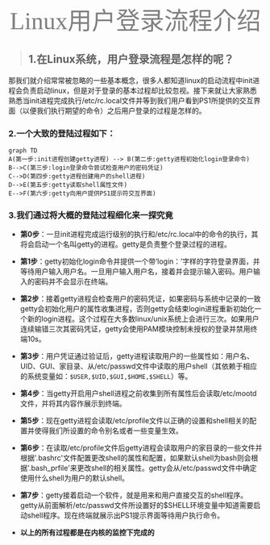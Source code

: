 <center><font size=214 face=黑体 color=grey> Linux用户登录流程介绍</font></center>

> ## 1.在Linux系统，用户登录流程是怎样的呢？

那我们就介绍常常被忽略的一些基本概念，很多人都知道linux的启动流程中init进程会负责启动linux，但是对于登录的基本过程却比较忽视。接下来就让大家熟悉熟悉当init进程完成执行/etc/rc.local文件并等到我们用户看到PS1所提供的交互界面（以便我们执行期望的命令）之后用户登录的过程是怎样的。

### 2.一个大致的登陆过程如下：

```mermaid
graph TD
A(第一步:init进程创建getty进程) --> B(第二步:getty进程初始化login登录命令)
B-->C(第三步:login登录命令尝试检查用户的密码凭证)
C-->D(第四步:getty进程创建用户的shell进程)
D-->E(第五步:getty读取shell属性文件)
E-->F(第六步:getty向用户提供PS1提示符交互界面)
```
### 3.我们通过将大概的登陆过程细化来一探究竟
  
- **第0步**：一旦init进程完成运行级别的执行和/etc/rc.local中的命令的执行，其将会启动一个名叫getty的进程。getty是负责整个登录过程的进程。  

- **第1步**：getty初始化login命令并提供一个带‘login：’字样的字符登录界面，并等待用户输入用户名。一旦用户输入用户名，接着并会提示输入密码。用户输入的密码并不会显示在终端。  

- **第2步**：接着getty进程会检查用户的密码凭证，如果密码与系统中记录的一致getty会初始化用户的属性收集进程，否则getty会结束login进程重新初始化一个新的login进程。这个过程在大多数linux/unix系统上会进行三次。如果用户连续输错三次其密码凭证，getty会使用PAM模块控制未授权的登录并禁用终端10s。  

- **第3步**：用户凭证通过验证后，getty进程读取用户的一些属性如：用户名、UID、GUI、家目录、从/etc/passwd文件中读取的用户shell（其依赖于相应的系统变量如：`$USER,$UID,$GUI,$HOME,$SHELL`）等。  

- **第4步**：当getty开启用户shell进程之前收集到所有属性后会读取/etc/mootd文件，并将其内容作展示到终端。

- **第5步**：现在getty进程会读取/etc/profile文件以正确的设置和shell相关的配置并使得我们所设置的命令别名或者一些变量生效。

- **第6步**：在读取/etc/profile文件后getty进程会读取用户的家目录的一些文件并根据'.bashrc'文件配置更改shell的属性和配置，如果默认shell为bash则会根据'.bash_prfile'来更改shell的相关属性。getty会从/etc/passwd文件中确定使用什么shell为用户的默认shell。

- **第7步**：getty接着启动一个软件，就是用来和用户直接交互的shell程序。getty从前面解析/etc/passwd文件所设置好的$SHELL环境变量中知道需要启动shell程序。现在终端就展示出PS1提示界面等待用户执行命令。


- **以上的所有过程都是在内核的监控下完成的**
